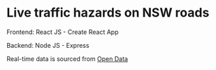 # Live traffic hazards on NSW roads

Frontend: React JS - Create React App

Backend: Node JS - Express

Real-time data is sourced from [Open Data](opendata.transport.nsw.gov.au)
